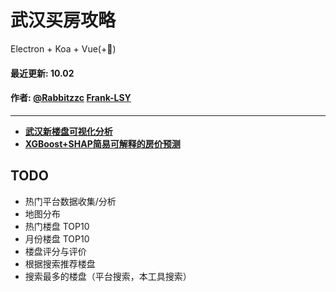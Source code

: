 # 武汉买房攻略

Electron + Koa + Vue(+🐔)

#### 最近更新: 10.02
#### 作者: [@Rabbitzzc](https://github.com/Rabbitzzc) [Frank-LSY](https://github.com/Frank-LSY)

***

- **[武汉新楼盘可视化分析](https://github.com/fd532/whc_house/blob/master/%E6%AD%A6%E6%B1%89%E6%A5%BC%E7%9B%98%E5%88%86%E6%9E%90.ipynb)**
- **[XGBoost+SHAP简易可解释的房价预测](https://github.com/fd532/whc_house/blob/master/shap-%E6%88%BF.ipynb)**


## TODO
* 热门平台数据收集/分析
* 地图分布
* 热门楼盘 TOP10
* 月份楼盘 TOP10
* 楼盘评分与评价
* 根据搜索推荐楼盘
* 搜索最多的楼盘（平台搜索，本工具搜索）


